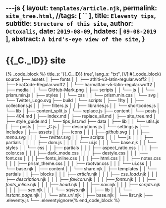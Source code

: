 ---js
{
  layout:    `templates/article.njk`,
  permalink: `site_tree.html`,
  //tags:      [ `` ],
  title:     `Eleventy tips`,
  subtitle:  `Structure of this site`,
  author:    `Octoxalis`,
  date:      `2019-08-09`,
  hdates:     [ `09-08-2019` ],
  abstract:  `A bird's-eye view of the site`,
  }
---
[comment]: # (======== Post ========)
# {{_C._ID}} site

{% _code_block %}
    title_s: '{{_C._ID}} tree',
    lang_s: "txt",
[//]:#(_code_block)
source
├── assets
│   ├── fonts
│   │   ├── athiti-v3-latin-regular.woff2
│   │   ├── FiraCode-Regular.woff2
│   │   └── harmattan-v5-latin-regular.woff2
│   ├── media
│   │   └── GitHub-Mark.png
│   ├── scripts
│   │   └── js
│   │       └── prism.min.js
│   ├── styles
│   │   └── css
│   │       └── prism.min.css
│   └── svg
│       └── Twitter_Logo.svg
├── build
│   └── scripts
│       ├── 11ty
│       │   ├── collections.js
│       │   ├── filters.js
│       │   ├── libraries.js
│       │   └── shortcodes.js
│       └── lib
│           ├── content_split.js
│           └── replace.js
├── content
│   └── posts
│       ├── 404.md
│       ├── index.md
│       ├── replace_all.md
│       ├── site_tree.md
│       ├── style_guide.md
│       └── tips_list.md
├── data
│   ├── lib
│   │   └── utils.js
│   ├── posts
│   ├── _C.js
│   ├── descriptions.js
│   └── settings.js
├── includes
│   ├── assets
│   │   ├── icons
│   │   │   ├── _github_.svg
│   │   │   ├── _menu_.svg
│   │   │   └── _twitter_.svg
│   │   ├── scripts
│   │   │   └── js
│   │   │       ├── partials
│   │   │       │   ├── dom.js
│   │   │       │   └── ui.js
│   │   │       └── base.njk
│   │   └── styles
│   │       └── css
│   │           ├── partials
│   │           │   ├── aspect_ratio.css
│   │           │   ├── color.css
│   │           │   ├── dark_mode.css
│   │           │   ├── destyle.css
│   │           │   ├── font.css
│   │           │   ├── fonts_inline.css
│   │           │   ├── html.css
│   │           │   ├── notes.css
│   │           │   ├── prism_theme.css
│   │           │   ├── rootvar.css
│   │           │   └── ui.css
│   │           └── base.njk
│   ├── content
│   │   └── share.njk
│   ├── templates
│   │   └── partials
│   │       ├── blocks
│   │       │   ├── _article_.njk
│   │       │   ├── _css_load_.njk
│   │       │   ├── _description_.njk
│   │       │   ├── _favicon_.njk
│   │       │   ├── _fonts_.njk
│   │       │   ├── _fonts_inline_.njk
│   │       │   ├── _head_.njk
│   │       │   ├── _nav_.njk
│   │       │   ├── _scripts_.njk
│   │       │   ├── _seo_.njk
│   │       │   └── _styles_.njk
│   │       ├── lib
│   │       │   └── _instant_page_.njk
│   │       └── _site_url_.njk
│   ├── base.njk
│   └── list.njk
├── .eleventy.js
└── .eleventyignore{% end_code_block %}

[comment]: # (======== Links ========)

[11ty]: https://11ty.io
